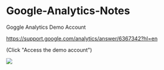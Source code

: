 # Google-Analytics-Notes

Goggle Analytics Demo Account 

https://support.google.com/analytics/answer/6367342?hl=en

(Click "Access the demo account")

![](https://tva1.sinaimg.cn/large/008eGmZEly1gmy9jhml0ej31c00u0169.jpg)
